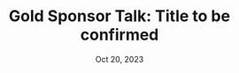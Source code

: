 ---
slug: oct-20-gold-sponsor
timeframe: 12:00 - 12:15 PM (15 min)
title: "Gold Sponsor Talk: Title to be confirmed"
datetime: 2023-10-20T12:00:00.000Z
date: Oct 20, 2023
time: 12:00 PM
isChild: false
hasPage: true
tags:
  - Ecosystem
youtube: 
youtubeUrl: 
---